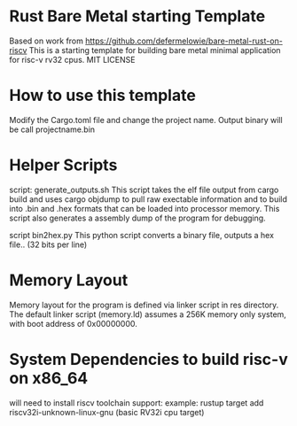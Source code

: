 # Rust Bare Metal starting Template
Based on work from https://github.com/defermelowie/bare-metal-rust-on-riscv
This is a starting template for building bare metal minimal application for risc-v rv32 cpus.
MIT LICENSE

# How to use this template
Modify the Cargo.toml file and change the project name.
Output binary will be call projectname.bin

# Helper Scripts
script: generate_outputs.sh
This script takes the elf file output from cargo build and uses cargo objdump to pull raw exectable information and to build into .bin and .hex formats that can be loaded into processor memory.
This script also generates a assembly dump of the program for debugging.

script bin2hex.py
This python script converts a binary file, outputs a hex file.. (32 bits per line)

# Memory Layout
Memory layout for the program is defined via linker script in res directory.
The default linker script (memory.ld) assumes a 256K memory only system, with boot address of 0x00000000.

# System Dependencies to build risc-v on x86_64 
will need to install riscv toolchain support:
example: rustup target add riscv32i-unknown-linux-gnu  (basic RV32i cpu target)


